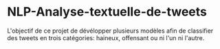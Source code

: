 # NLP-Analyse-textuelle-de-tweets
L'objectif de ce projet de dévélopper plusieurs modèles afin de classifier des tweets en trois catégories: haineux, offensant ou ni l'un ni l'autre.
